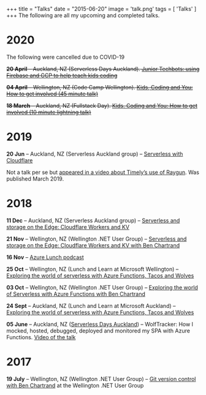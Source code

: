 +++
title = "Talks"
date = "2015-06-20"
image = 'talk.png'
tags = [
  'Talks'
]
+++
The following are all my upcoming and completed talks.

# 2020
The following were cancelled due to COVID-19 

~~**20 April** – Auckland, NZ (Serverless Days Auckland). [Junior Techbots: using Firebase and GCP to help teach kids coding](https://serverless.org.nz/)~~

~~**04 April** – Wellington, NZ (Code Camp Wellington). [Kids, Coding and You: How to get involved (45 minute talk)](https://www.codecampwellington.nz/)~~

~~**18 March** – Auckland, NZ (Fullstack Day). [Kids, Coding and You: How to get involved (10 minute lightning talk)](https://www.fullstackday.com/2020/BenChartrand.html)~~

# 2019

**20 Jun** – Auckland, NZ (Serverless Auckland group) – [Serverless with Cloudflare](https://www.meetup.com/en-AU/Serverless-Auckland/events/261756388/)

Not a talk per se but [appeared in a video about Timely’s use of Raygun](https://raygun.com/customer-stories/timely). Was published March 2019.

# 2018

**11 Dec** – Auckland, NZ (Serverless Auckland group) – [Serverless and storage on the Edge: Cloudflare Workers and KV](https://www.meetup.com/Serverless-Auckland/events/256400210/)

**21 Nov** – Wellington, NZ (Wellington .NET User Group) – [Serverless and storage on the Edge: Cloudflare Workers and KV with Ben Chartrand](https://www.meetup.com/WelliDotNet/events/255535552/)

**16 Nov** – [Azure Lunch podcast](https://github.com/DanielLarsenNZ/azure-lunch/blob/master/podcasts/s1e05.md)

**25 Oct** – Wellington, NZ (Lunch and Learn at Microsoft Wellington) – [Exploring the world of serverless with Azure Functions, Tacos and Wolves](https://www.meetup.com/Wellington-Azure-Lunchtime-Meetup/events/255543997/)

**03 Oct** – Wellington, NZ (Wellington .NET User Group) – [Exploring the world of Serverless with Azure Functions with Ben Chartrand](https://www.meetup.com/WelliDotNet/events/253086787/)

**24 Sept** – Auckland, NZ (Lunch and Learn at Microsoft Auckland) – [Exploring the world of serverless with Azure Functions, Tacos and Wolves](https://www.meetup.com/Auckland-Azure-Lunchtime-Meetup/events/253603998/)

**05 June** – Auckland, NZ ([Serverless Days Auckland](http://serverless.org.nz/)) – WolfTracker: How I mocked, hosted, debugged, deployed and monitored my SPA with Azure Functions. [Video of the talk](https://www.youtube.com/watch?v=MP1wgLWJZcM)

# 2017

**19 July** – Wellington, NZ (Wellington .NET User Group) – [Git version control with Ben Chartrand](https://www.meetup.com/WelliDotNet/events/240782053/) at the Wellington .NET User Group